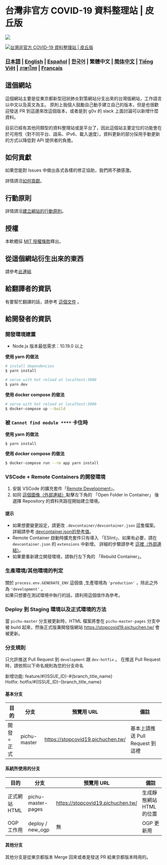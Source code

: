 # 台灣非官方 COVID-19 資料整理站 | 皮丘版

![](https://github.com/PichuChen/covid19/workflows/pichu%20master%20deploy/badge.svg)

[![台灣非官方 COVID-19 資料整理站 | 皮丘版](https://stopcovid19.pichuchen.tw/ogp.png)](https://stopcovid19.pichuchen.tw/)

### [日本語](./docs/ja/README.md) | [English](./docs/en/README.md) | [Español](./docs/es/README.md) | [한국어](./docs/ko/README.md) | 繁體中文 | [简体中文](./docs/zh_CN/README.md) | [Tiếng Việt](./docs/vi/README.md) | [ภาษาไทย](./docs/th/README.md) | [Français](./docs/fr/README.md)

## 這個網站

這個網站主要是從東京都新型冠狀肺炎對策網站分支出來的台灣版網站，工作語言以中文以及英文為主。
原則上我個人鼓勵自己動手建立自己的版本，但是也很歡迎發送 PR 到這邊來改這個版本，或者是到 g0v 的 slack 上面討論可以新增什麼資料。

目前已經有其他同類型的資料整理站或是平台了，因此這個站主要定位的功能會在於可用性（對不同平台、語系、IPv6、載入速度）。資料更新的部分採用手動更新的方式以降低對 API 提供者的負擔。

## 如何貢獻
如果您能對 Issues 中做出各式各樣的修正協助，我們將不勝感激。

詳情請洽[如何貢獻](./CONTRIBUTING.md)。


## 行動原則
詳情請洽[建立網站的行動原則](./CODE_OF_CONDUCT.md)。

## 授權
本軟體採 [MIT 授權條款](./LICENSE.txt)釋出。

## 從這個網站衍生出來的東西

請參考[此連結](./FORKED_SITES.md)

## 給翻譯者的資訊

有要幫忙翻譯的話，請參考 [這個文件](./TRANSLATION.md) 。

## 給開發者的資訊

### 開發環境建置

- Node.js 版本最低需求：10.19.0 以上

**使用 yarn 的做法**
```bash
# install dependencies
$ yarn install

# serve with hot reload at localhost:3000
$ yarn dev
```

**使用 docker compose 的做法**
```bash
# serve with hot reload at localhost:3000
$ docker-compose up --build
```

### 被 `Cannot find module ****` 卡住時

**使用 yarn 的做法**
```
$ yarn install
```

**使用 docker compose 的做法**
```bash
$ docker-compose run --rm app yarn install
```

### VSCode + Remote Containers 的開發環境

1. 安裝 VSCode 的擴充套件「[Remote Development](https://marketplace.visualstudio.com/items?itemName=ms-vscode-remote.vscode-remote-extensionpack)」。
2. 如同 [這個圖像（外部連結）](https://code.visualstudio.com/docs/remote/containers#_quick-start-try-a-dev-container)點擊左下角的 「Open Folder in Container」 後選擇 Repository 的資料夾路徑開始建立環境。

#### 提示
- 如果想要變更設定，請更改 `.devcontainer/devcontainer.json` 這隻檔案。
詳細請參考 [devcontainer.json的參考值](https://code.visualstudio.com/docs/remote/containers#_devcontainerjson-reference)。
- Remote Container 啟動時擴充套件只有導入 「ESlint」、如果有必要，請在 `devcontainer.json` 的 `extensions` 中新增。
詳細的步驟請參考 [這裡（外部連結）](https://code.visualstudio.com/docs/remote/containers#_managing-extensions)。
- 如果要重新建立開發環境，請執行左下角的 「Rebuild Container」。

### 生產環境/其他環境的判定

關於 `process.env.GENERATE_ENV` 這個值 ,生產環境為 `'production'` ，除此之外為 `'development'` 。  
如果只想要在測試環境中執行的話，請利用這個值作為參考。

### Deploy 到 Staging 環境以及正式環境的方法

當 `pichu-master` 分支被更新時，HTML 檔案將會在 `pichu-master-pages` 分支中被 build 起來，然後正式版兼開發版網站 https://stopcovid19.pichuchen.tw/ 會被更新。

### 分支規則

只允許推送 Pull Request 到 `development`  跟 `dev-hotfix` 。
在推送 Pull Request 時，請依照以下命名規則為您的分支命名

新增功能: feature/#{ISSUE_ID}-#{branch_title_name}  
Hotfix: hotfix/#{ISSUE_ID}-{branch_title_name}

#### 基本分支
| 目的 | 分支 | 預覽用 URL | 備註 |
| ---- | -------- | ---- | ---- |
| 開發=正式 | pichu-master | https://stopcovid19.pichuchen.tw/ | 基本上請推送 Pull Request 到這裡 |

#### 系統所使用的分支
| 目的 | 分支 | 預覽用 URL | 備註 |
| ---- | -------- | ---- | ---- |
| 正式網站 HTML | pichu-master-pages | https://stopcovid19.pichuchen.tw/ | 生成靜態網站 HTML 的位置 |
| OGP 工作用 | deploy / new_ogp | 無 | OGP 更新用 |

#### 其他分支
其他分支是從東京都版本 Merge 回來或者是發送 PR 給東京都版本時用的。
